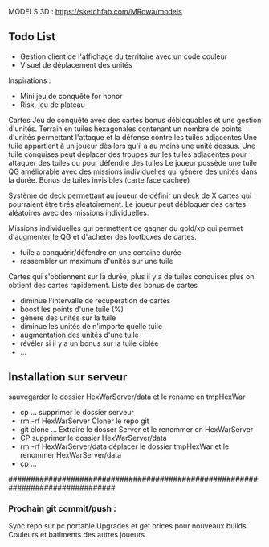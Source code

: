 MODELS 3D : https://sketchfab.com/MRowa/models

## Todo List
- Gestion client de l'affichage du territoire avec un code couleur
- Visuel de déplacement des unités





Inspirations : 
- Mini jeu de conquête for honor 
- Risk, jeu de plateau 

Cartes 
Jeu de conquête avec des cartes bonus débloquables et une gestion d'unités.
Terrain en tuiles hexagonales contenant un nombre de points d'unités permettant l'attaque et la défense contre les tuiles adjacentes
Une tuile appartient à un joueur dès lors qu'il a au moins une unité dessus.
Une tuile conquises peut déplacer des troupes sur les tuiles adjacentes pour attaquer des tuiles ou pour défendre des tuiles
Le joueur possède une tuile QG améliorable avec des missions individuelles qui génère des unités dans la durée.
Bonus de tuiles invisibles (carte face cachée) 

Système de deck permettant au joueur de définir un deck de X cartes qui pourraient être tirés aléatoirement. Le joueur peut débloquer des cartes aléatoires avec des missions individuelles.


Missions individuelles qui permettent de gagner du gold/xp qui permet d'augmenter le QG et d'acheter des lootboxes de cartes.
- tuile a conquérir/défendre en une certaine durée
- rassembler un maximum d'unités sur une tuile


Cartes qui s'obtiennent sur la durée, plus il y a de tuiles conquises plus on obtient des cartes rapidement. 
Liste des bonus de cartes
- diminue l'intervalle de récupération de cartes
- boost les points d'une tuile (%)
- génère des unités sur la tuile
- diminue les unités de n'importe quelle tuile
- augmentation des unités d'une tuile
- révéler si il y a un bonus sur la tuile ciblée
- ...



## Installation sur serveur 
sauvegarder le dossier HexWarServer/data et le rename en tmpHexWar
- cp ...
supprimer le dossier serveur
- rm -rf HexWarServer
Cloner le repo git 
- git clone ...
Extraire le dosser Server et le renommer en HexWarServer
- CP
supprimer le dossier HexWarServer/data
- rm -rf HexWarServer/data
déplacer le dossier tmpHexWar et le renommer HexWarServer/data
- cp ...


################################################################################
### Prochain git commit/push : 
Sync repo sur pc portable
Upgrades et get prices pour nouveaux builds
Couleurs et batiments des autres joueurs
